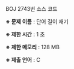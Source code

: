 BOJ 2743번 소스 코드

<b>※ 문제 이름</b> : 단어 길이 재기

<b>※ 제한 시간</b> : 1 초

<b>※ 제한 메모리</b> : 128 MB

<b>※ 제출 언어</b> : C
